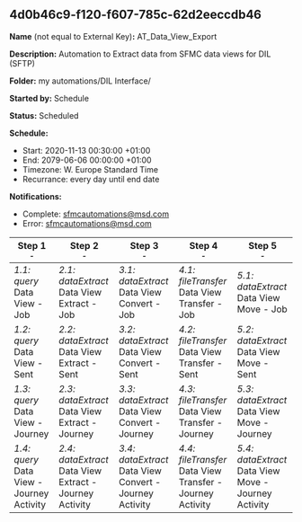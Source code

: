## 4d0b46c9-f120-f607-785c-62d2eeccdb46

**Name** (not equal to External Key)**:** AT_Data_View_Export

**Description:** Automation to Extract data from SFMC data views for DIL (SFTP)

**Folder:** my automations/DIL Interface/

**Started by:** Schedule

**Status:** Scheduled

**Schedule:**

* Start: 2020-11-13 00:30:00 +01:00
* End: 2079-06-06 00:00:00 +01:00
* Timezone: W. Europe Standard Time
* Recurrance: every day until end date

**Notifications:**

* Complete: sfmcautomations@msd.com
* Error: sfmcautomations@msd.com

| Step 1<br>_<small>-</small>_ | Step 2<br>_<small>-</small>_ | Step 3<br>_<small>-</small>_ | Step 4<br>_<small>-</small>_ | Step 5<br>_<small>-</small>_ |
| --- | --- | --- | --- | --- |
| _1.1: query_<br>Data View - Job | _2.1: dataExtract_<br>Data View Extract - Job | _3.1: dataExtract_<br>Data View Convert - Job | _4.1: fileTransfer_<br>Data View Transfer - Job | _5.1: dataExtract_<br>Data View Move - Job |
| _1.2: query_<br>Data View - Sent | _2.2: dataExtract_<br>Data View Extract - Sent | _3.2: dataExtract_<br>Data View Convert - Sent | _4.2: fileTransfer_<br>Data View Transfer - Sent | _5.2: dataExtract_<br>Data View Move - Sent |
| _1.3: query_<br>Data View - Journey | _2.3: dataExtract_<br>Data View Extract - Journey | _3.3: dataExtract_<br>Data View Convert - Journey | _4.3: fileTransfer_<br>Data View Transfer - Journey | _5.3: dataExtract_<br>Data View Move - Journey |
| _1.4: query_<br>Data View - Journey Activity | _2.4: dataExtract_<br>Data View Extract - Journey Activity | _3.4: dataExtract_<br>Data View Convert - Journey Activity | _4.4: fileTransfer_<br>Data View Transfer - Journey Activity | _5.4: dataExtract_<br>Data View Move - Journey Activity |
